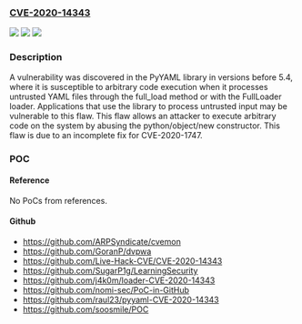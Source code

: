 ### [CVE-2020-14343](https://cve.mitre.org/cgi-bin/cvename.cgi?name=CVE-2020-14343)
![](https://img.shields.io/static/v1?label=Product&message=PyYAML&color=blue)
![](https://img.shields.io/static/v1?label=Version&message=n%2Fa&color=blue)
![](https://img.shields.io/static/v1?label=Vulnerability&message=CWE-20&color=brighgreen)

### Description

A vulnerability was discovered in the PyYAML library in versions before 5.4, where it is susceptible to arbitrary code execution when it processes untrusted YAML files through the full_load method or with the FullLoader loader. Applications that use the library to process untrusted input may be vulnerable to this flaw. This flaw allows an attacker to execute arbitrary code on the system by abusing the python/object/new constructor. This flaw is due to an incomplete fix for CVE-2020-1747.

### POC

#### Reference
No PoCs from references.

#### Github
- https://github.com/ARPSyndicate/cvemon
- https://github.com/GoranP/dvpwa
- https://github.com/Live-Hack-CVE/CVE-2020-14343
- https://github.com/SugarP1g/LearningSecurity
- https://github.com/j4k0m/loader-CVE-2020-14343
- https://github.com/nomi-sec/PoC-in-GitHub
- https://github.com/raul23/pyyaml-CVE-2020-14343
- https://github.com/soosmile/POC

